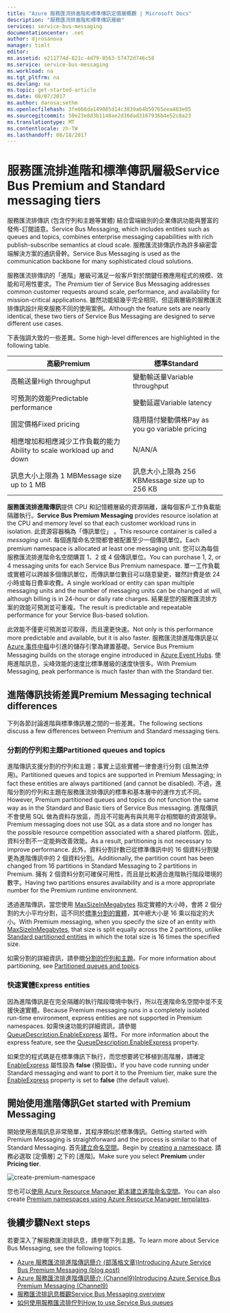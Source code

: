 ```yaml
---
title: "Azure 服務匯流排進階和標準傳訊定價層概觀 | Microsoft Docs"
description: "服務匯流排進階和標準傳訊層級"
services: service-bus-messaging
documentationcenter: .net
author: djrosanova
manager: timlt
editor: 
ms.assetid: e211774d-821c-4d79-8563-57472d746c58
ms.service: service-bus-messaging
ms.workload: na
ms.tgt_pltfrm: na
ms.devlang: na
ms.topic: get-started-article
ms.date: 08/07/2017
ms.author: darosa;sethm
ms.openlocfilehash: 3fe666da149085d14c3839a64b50765eea483e05
ms.sourcegitcommit: 50e23e8d3b1148ae2d36dad3167936b4e52c8a23
ms.translationtype: MT
ms.contentlocale: zh-TW
ms.lasthandoff: 08/18/2017
---
```

# <a name="service-bus-premium-and-standard-messaging-tiers"></a><span data-ttu-id="928bb-103">服務匯流排進階和標準傳訊層級</span><span class="sxs-lookup"><span data-stu-id="928bb-103">Service Bus Premium and Standard messaging tiers</span></span>

<span data-ttu-id="928bb-104">服務匯流排傳訊 (包含佇列和主題等實體) 結合雲端級別的企業傳訊功能與豐富的發佈-訂閱語意。</span><span class="sxs-lookup"><span data-stu-id="928bb-104">Service Bus Messaging, which includes entities such as queues and topics, combines enterprise messaging capabilities with rich publish-subscribe semantics at cloud scale.</span></span> <span data-ttu-id="928bb-105">服務匯流排傳訊作為許多縝密雲端解決方案的通訊骨幹。</span><span class="sxs-lookup"><span data-stu-id="928bb-105">Service Bus Messaging is used as the communication backbone for many sophisticated cloud solutions.</span></span>

<span data-ttu-id="928bb-106">服務匯流排傳訊的「進階」層級可滿足一般客戶對於關鍵任務應用程式的規模、效能和可用性要求。</span><span class="sxs-lookup"><span data-stu-id="928bb-106">The *Premium* tier of Service Bus Messaging addresses common customer requests around scale, performance, and availability for mission-critical applications.</span></span> <span data-ttu-id="928bb-107">雖然功能組幾乎完全相同，但這兩層級的服務匯流排傳訊設計用來服務不同的使用案例。</span><span class="sxs-lookup"><span data-stu-id="928bb-107">Although the feature sets are nearly identical, these two tiers of Service Bus Messaging are designed to serve different use cases.</span></span>

<span data-ttu-id="928bb-108">下表強調大致的一些差異。</span><span class="sxs-lookup"><span data-stu-id="928bb-108">Some high-level differences are highlighted in the following table.</span></span>

| <span data-ttu-id="928bb-109">高級</span><span class="sxs-lookup"><span data-stu-id="928bb-109">Premium</span></span> | <span data-ttu-id="928bb-110">標準</span><span class="sxs-lookup"><span data-stu-id="928bb-110">Standard</span></span> |
| --- | --- |
| <span data-ttu-id="928bb-111">高輸送量</span><span class="sxs-lookup"><span data-stu-id="928bb-111">High throughput</span></span> |<span data-ttu-id="928bb-112">變動輸送量</span><span class="sxs-lookup"><span data-stu-id="928bb-112">Variable throughput</span></span> |
| <span data-ttu-id="928bb-113">可預測的效能</span><span class="sxs-lookup"><span data-stu-id="928bb-113">Predictable performance</span></span> |<span data-ttu-id="928bb-114">變動延遲</span><span class="sxs-lookup"><span data-stu-id="928bb-114">Variable latency</span></span> |
| <span data-ttu-id="928bb-115">固定價格</span><span class="sxs-lookup"><span data-stu-id="928bb-115">Fixed pricing</span></span> |<span data-ttu-id="928bb-116">隨用隨付變動價格</span><span class="sxs-lookup"><span data-stu-id="928bb-116">Pay as you go variable pricing</span></span> |
| <span data-ttu-id="928bb-117">相應增加和相應減少工作負載的能力</span><span class="sxs-lookup"><span data-stu-id="928bb-117">Ability to scale workload up and down</span></span> |<span data-ttu-id="928bb-118">N/A</span><span class="sxs-lookup"><span data-stu-id="928bb-118">N/A</span></span> |
| <span data-ttu-id="928bb-119">訊息大小上限為 1 MB</span><span class="sxs-lookup"><span data-stu-id="928bb-119">Message size up to 1 MB</span></span> |<span data-ttu-id="928bb-120">訊息大小上限為 256 KB</span><span class="sxs-lookup"><span data-stu-id="928bb-120">Message size up to 256 KB</span></span> |

<span data-ttu-id="928bb-121">**服務匯流排進階傳訊**提供 CPU 和記憶體層級的資源隔離，讓每個客戶工作負載能隔離執行。</span><span class="sxs-lookup"><span data-stu-id="928bb-121">**Service Bus Premium Messaging** provides resource isolation at the CPU and memory level so that each customer workload runs in isolation.</span></span> <span data-ttu-id="928bb-122">此資源容器稱為「傳訊單位」 。</span><span class="sxs-lookup"><span data-stu-id="928bb-122">This resource container is called a *messaging unit*.</span></span> <span data-ttu-id="928bb-123">每個進階命名空間都會被配置至少一個傳訊單位。</span><span class="sxs-lookup"><span data-stu-id="928bb-123">Each premium namespace is allocated at least one messaging unit.</span></span> <span data-ttu-id="928bb-124">您可以為每個服務匯流排進階命名空間購買 1、2 或 4 個傳訊單位。</span><span class="sxs-lookup"><span data-stu-id="928bb-124">You can purchase 1, 2, or 4 messaging units for each Service Bus Premium namespace.</span></span> <span data-ttu-id="928bb-125">單一工作負載或實體可以跨越多個傳訊單位，而傳訊單位數目可以隨意變更，雖然計費是依 24 小時或每日費率收費。</span><span class="sxs-lookup"><span data-stu-id="928bb-125">A single workload or entity can span multiple messaging units and the number of messaging units can be changed at will, although billing is in 24-hour or daily rate charges.</span></span> <span data-ttu-id="928bb-126">結果是您的服務匯流排方案的效能可預測並可重複。</span><span class="sxs-lookup"><span data-stu-id="928bb-126">The result is predictable and repeatable performance for your Service Bus-based solution.</span></span>

<span data-ttu-id="928bb-127">此效能不僅更可預測並可取得，而且還更快速。</span><span class="sxs-lookup"><span data-stu-id="928bb-127">Not only is this performance more predictable and available, but it is also faster.</span></span> <span data-ttu-id="928bb-128">服務匯流排進階傳訊是以 [Azure 事件中樞](https://azure.microsoft.com/services/event-hubs/)中引進的儲存引擎為建置基礎。</span><span class="sxs-lookup"><span data-stu-id="928bb-128">Service Bus Premium Messaging builds on the storage engine introduced in [Azure Event Hubs](https://azure.microsoft.com/services/event-hubs/).</span></span> <span data-ttu-id="928bb-129">使用進階訊息，尖峰效能的速度比標準層級的速度快很多。</span><span class="sxs-lookup"><span data-stu-id="928bb-129">With Premium Messaging, peak performance is much faster than with the Standard tier.</span></span>

## <a name="premium-messaging-technical-differences"></a><span data-ttu-id="928bb-130">進階傳訊技術差異</span><span class="sxs-lookup"><span data-stu-id="928bb-130">Premium Messaging technical differences</span></span>

<span data-ttu-id="928bb-131">下列各節討論進階與標準傳訊層之間的一些差異。</span><span class="sxs-lookup"><span data-stu-id="928bb-131">The following sections discuss a few differences between Premium and Standard messaging tiers.</span></span>

### <a name="partitioned-queues-and-topics"></a><span data-ttu-id="928bb-132">分割的佇列和主題</span><span class="sxs-lookup"><span data-stu-id="928bb-132">Partitioned queues and topics</span></span>

<span data-ttu-id="928bb-133">進階傳訊支援分割的佇列和主題；事實上這些實體一律會進行分割 (且無法停用)。</span><span class="sxs-lookup"><span data-stu-id="928bb-133">Partitioned queues and topics are supported in Premium Messaging; in fact these entities are always partitioned (and cannot be disabled).</span></span> <span data-ttu-id="928bb-134">不過，進階分割的佇列和主題在服務匯流排傳訊的標準和基本層中的運作方式不同。</span><span class="sxs-lookup"><span data-stu-id="928bb-134">However, Premium partitioned queues and topics do not function the same way as in the Standard and Basic tiers of Service Bus messaging.</span></span> <span data-ttu-id="928bb-135">進階傳訊不會使用 SQL 做為資料存放區，而且不可能再有與共用平台相關聯的資源競爭。</span><span class="sxs-lookup"><span data-stu-id="928bb-135">Premium messaging does not use SQL as a data store and no longer has the possible resource competition associated with a shared platform.</span></span> <span data-ttu-id="928bb-136">因此，資料分割不一定能夠改善效能。</span><span class="sxs-lookup"><span data-stu-id="928bb-136">As a result, partitioning is not necessary to improve performance.</span></span> <span data-ttu-id="928bb-137">此外，資料分割計數已從標準傳訊中的 16 個資料分割變更為進階傳訊中的 2 個資料分割。</span><span class="sxs-lookup"><span data-stu-id="928bb-137">Additionally, the partition count has been changed from 16 partitions in Standard Messaging to 2 partitions in Premium.</span></span> <span data-ttu-id="928bb-138">擁有 2 個資料分割可確保可用性，而且是比較適合進階執行階段環境的數字。</span><span class="sxs-lookup"><span data-stu-id="928bb-138">Having two partitions ensures availability and is a more appropriate number for the Premium runtime environment.</span></span> 

<span data-ttu-id="928bb-139">透過進階傳訊，當您使用 [MaxSizeInMegabytes](/dotnet/api/microsoft.servicebus.messaging.queuedescription.maxsizeinmegabytes#Microsoft_ServiceBus_Messaging_QueueDescription_MaxSizeInMegabytes) 指定實體的大小時，會將 2 個分割的大小平均分割，這不同於[標準分割的實體](service-bus-partitioning.md#standard)，其中總大小是 16 乘以指定的大小。</span><span class="sxs-lookup"><span data-stu-id="928bb-139">With Premium messaging, when you specify the size of an entity with [MaxSizeInMegabytes](/dotnet/api/microsoft.servicebus.messaging.queuedescription.maxsizeinmegabytes#Microsoft_ServiceBus_Messaging_QueueDescription_MaxSizeInMegabytes), that size is split equally across the 2 partitions, unlike [Standard partitioned entities](service-bus-partitioning.md#standard) in which the total size is 16 times the specified size.</span></span> 

<span data-ttu-id="928bb-140">如需分割的詳細資訊，請參閱[分割的佇列和主題](service-bus-partitioning.md)。</span><span class="sxs-lookup"><span data-stu-id="928bb-140">For more information about partitioning, see [Partitioned queues and topics](service-bus-partitioning.md).</span></span>

### <a name="express-entities"></a><span data-ttu-id="928bb-141">快速實體</span><span class="sxs-lookup"><span data-stu-id="928bb-141">Express entities</span></span>

<span data-ttu-id="928bb-142">因為進階傳訊是在完全隔離的執行階段環境中執行，所以在進階命名空間中並不支援快速實體。</span><span class="sxs-lookup"><span data-stu-id="928bb-142">Because Premium messaging runs in a completely isolated run-time environment, express entities are not supported in Premium namespaces.</span></span> <span data-ttu-id="928bb-143">如需快速功能的詳細資訊，請參閱 [QueueDescription.EnableExpress](/dotnet/api/microsoft.servicebus.messaging.queuedescription.enableexpress#Microsoft_ServiceBus_Messaging_QueueDescription_EnableExpress) 屬性。</span><span class="sxs-lookup"><span data-stu-id="928bb-143">For more information about the express feature, see the [QueueDescription.EnableExpress](/dotnet/api/microsoft.servicebus.messaging.queuedescription.enableexpress#Microsoft_ServiceBus_Messaging_QueueDescription_EnableExpress) property.</span></span>

<span data-ttu-id="928bb-144">如果您的程式碼是在標準傳訊下執行，而您想要將它移植到高階層，請確定 [EnableExpress](/dotnet/api/microsoft.servicebus.messaging.queuedescription.enableexpress#Microsoft_ServiceBus_Messaging_QueueDescription_EnableExpress) 屬性設為 **false** (預設值)。</span><span class="sxs-lookup"><span data-stu-id="928bb-144">If you have code running under Standard messaging and want to port it to the Premium tier, make sure the [EnableExpress](/dotnet/api/microsoft.servicebus.messaging.queuedescription.enableexpress#Microsoft_ServiceBus_Messaging_QueueDescription_EnableExpress) property is set to **false** (the default value).</span></span>

## <a name="get-started-with-premium-messaging"></a><span data-ttu-id="928bb-145">開始使用進階傳訊</span><span class="sxs-lookup"><span data-stu-id="928bb-145">Get started with Premium Messaging</span></span>

<span data-ttu-id="928bb-146">開始使用進階訊息非常簡單，其程序類似於標準傳訊。</span><span class="sxs-lookup"><span data-stu-id="928bb-146">Getting started with Premium Messaging is straightforward and the process is similar to that of Standard Messaging.</span></span> <span data-ttu-id="928bb-147">首先[建立命名空間](service-bus-create-namespace-portal.md)。</span><span class="sxs-lookup"><span data-stu-id="928bb-147">Begin by [creating a namespace](service-bus-create-namespace-portal.md).</span></span> <span data-ttu-id="928bb-148">請務必選取 [定價層] 之下的 [進階]。</span><span class="sxs-lookup"><span data-stu-id="928bb-148">Make sure you select **Premium** under **Pricing tier**.</span></span>

![create-premium-namespace][create-premium-namespace]

<span data-ttu-id="928bb-150">您也可以[使用 Azure Resource Manager 範本建立進階命名空間](https://azure.microsoft.com/en-us/resources/templates/101-servicebus-pn-ar/)。</span><span class="sxs-lookup"><span data-stu-id="928bb-150">You can also create [Premium namespaces using Azure Resource Manager templates](https://azure.microsoft.com/en-us/resources/templates/101-servicebus-pn-ar/).</span></span>


## <a name="next-steps"></a><span data-ttu-id="928bb-151">後續步驟</span><span class="sxs-lookup"><span data-stu-id="928bb-151">Next steps</span></span>

<span data-ttu-id="928bb-152">若要深入了解服務匯流排訊息，請參閱下列主題。</span><span class="sxs-lookup"><span data-stu-id="928bb-152">To learn more about Service Bus Messaging, see the following topics.</span></span>

* [<span data-ttu-id="928bb-153">Azure 服務匯流排進階傳訊簡介 (部落格文章)</span><span class="sxs-lookup"><span data-stu-id="928bb-153">Introducing Azure Service Bus Premium Messaging (blog post)</span></span>](http://azure.microsoft.com/blog/introducing-azure-service-bus-premium-messaging/)
* [<span data-ttu-id="928bb-154">Azure 服務匯流排進階傳訊簡介 (Channel9)</span><span class="sxs-lookup"><span data-stu-id="928bb-154">Introducing Azure Service Bus Premium Messaging (Channel9)</span></span>](https://channel9.msdn.com/Blogs/Subscribe/Introducing-Azure-Service-Bus-Premium-Messaging)
* [<span data-ttu-id="928bb-155">服務匯流排訊息概觀</span><span class="sxs-lookup"><span data-stu-id="928bb-155">Service Bus Messaging overview</span></span>](service-bus-messaging-overview.md)
* [<span data-ttu-id="928bb-156">如何使用服務匯流排佇列</span><span class="sxs-lookup"><span data-stu-id="928bb-156">How to use Service Bus queues</span></span>](service-bus-dotnet-get-started-with-queues.md)

<!--Image references-->

[create-premium-namespace]: ./media/service-bus-premium-messaging/select-premium-tier.png
